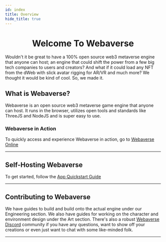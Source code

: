 ```yaml
---
id: index
title: Overview
hide_title: true
---
```


<h1 align="center"><b>Welcome To Webaverse</b></h1>

Wouldn't it be great to have a 100% open source web3 metaverse engine that anyone can host; an engine that could shift the power from a few big tech companies to users and creators? And what if it could load any NFT from the dWeb with slick avatar rigging for AR/VR and much more? We thought it would be kind of cool. So, we made it.

## What is Webaverse?

Webaverse is an open source web3 metaverse game engine that anyone can host. It runs in the browser, utilizes open tools and standards like ThreeJS and NodeJS and is super easy to use. 

### Webaverse in Action

To quickly access and experience Webaverse in action, go to [Webaverse Online](https://app.webaverse.com)

---

## Self-Hosting Webaverse

To get started, follow the [App Quickstart Guide](./engineering/app/app-quickstart)

---

## Contributing to Webaverse

We have guides to build and build onto the actual engine under our Engineering section. We also have guides for working on the character and environment design under the Art section. There's also a robust [Webaverse Discord](https://discord.gg/HxdjCDyq58) community if you have any questions, want to show off your creations or even just want to chat with some like-minded folk. 

---



